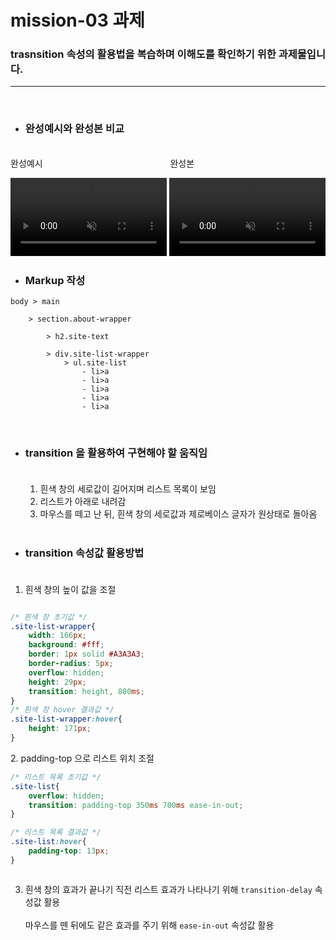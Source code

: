 # mission-03 과제 
### trasnsition 속성의 활용법을 복습하며 이해도를 확인하기 위한 과제물입니다.
---

<br>

- ### 완성예시와 완성본 비교
<br>

<div>완성예시</div>
<div class="left">완성본</div>

<video src="%EC%99%84%EC%84%B1%EC%98%88%EC%8B%9C.mp4" controls title="완성예시" class="complete" autoplay muted></video>
<video src="%EC%99%84%EC%84%B1%EB%B3%B8.mp4" controls title="완성본" class="complete" autoplay muted></video>


<style>
    .complete{
        width: 250px;
        display:inline-block;
    }

    div{
        display:inline-block;
    }

    .left{
        margin-left:200px;
    }

</style>

- ### Markup 작성

```
body > main

    > section.about-wrapper

        > h2.site-text

        > div.site-list-wrapper
            > ul.site-list
                - li>a
                - li>a
                - li>a
                - li>a
                - li>a
```
<br>

- ### transition 을 활용하여 구현해야 할 움직임 <br><br>
    1. 흰색 창의 세로값이 길어지며 리스트 목록이 보임
    2. 리스트가 아래로 내려감
    3. 마우스를 떼고 난 뒤, 흰색 창의 세로값과 제로베이스 글자가 원상태로 돌아옴

    <br>
- ### transition 속성값 활용방법 <br><br>

1. 흰색 창의 높이 값을 조절
```css
/* 흰색 창 초기값 */
.site-list-wrapper{
    width: 166px;
    background: #fff;
    border: 1px solid #A3A3A3;
    border-radius: 5px;
    overflow: hidden;
    height: 29px;
    transition: height, 800ms;
}
/* 흰색 창 hover 결과값 */
.site-list-wrapper:hover{
    height: 171px;
}
```
<br>
    2. padding-top 으로 리스트 위치 조절
<br>

```CSS
/* 리스트 목록 초기값 */
.site-list{
    overflow: hidden;
    transition: padding-top 350ms 700ms ease-in-out;
}

/* 리스트 목록 결과값 */
.site-list:hover{
    padding-top: 13px;
}
```
<br>

3. 흰색 창의 효과가 끝나기 직전 리스트 효과가 나타나기 위해 `transition-delay` 속성값 활용
<br><br>
마우스를 뗀 뒤에도 같은 효과를 주기 위해 `ease-in-out` 속성값 활용
